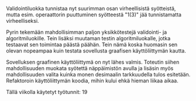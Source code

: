 

Validointiluokka tunnistaa nyt suurimman osan virheellisistä syötteistä, mutta esim. operaattorin puuttuminen syötteestä "1(3)" jää tunnistamatta virheelliseksi.

Pyrin tekemään mahdollisimman paljon yksikkötestejä validointi- ja algoritmiluokille. Tein lisäksi muutaman testin algoritmiluokalle, jotka testaavat sen toimintaa päästä päähän. Tein nämä koska huomasin sen olevan nopeampaa kuin testata sovellusta graafisen käyttöliittymän kautta.

Sovelluksen graafinen käyttöliittymä on nyt lähes valmis. Toteutin siihen mahdollisuuden muokata syötettä näppäimistön avulla ja lisäsin myös mahdollisuuden valita kuinka monen desimaalin tarkkuudella tulos esitetään. Refaktoroin käyttöliittymän koodia, mihin kului ehkä hieman liikaa aikaa.

Tällä viikolla käytetyt työtunnit: 19